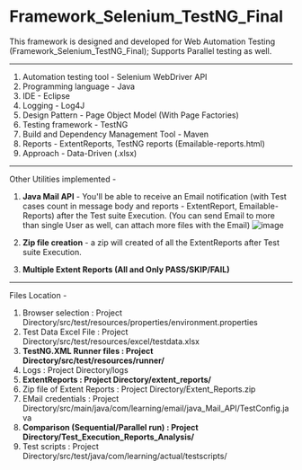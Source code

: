 # Framework_Selenium_TestNG_Final
This framework is designed and developed for Web Automation Testing (Framework_Selenium_TestNG_Final); Supports Parallel testing as well.

--------------------------------------------------------------------------------------------------------------------

1.  Automation testing tool - Selenium WebDriver API
2.  Programming language - Java
3.  IDE - Eclipse
4.  Logging - Log4J
5.  Design Pattern - Page Object Model (With Page Factories)
6.  Testing framework - TestNG
7.  Build and Dependency Management Tool - Maven
8.  Reports - ExtentReports, TestNG reports (Emailable-reports.html)
9.  Approach - Data-Driven (.xlsx)
-----------------
Other Utilities implemented - 
1. **Java Mail API** - You'll be able to receive an Email notification (with Test cases count in message body and reports - ExtentReport, Emailable-Reports) after the Test suite Execution. 
(You can send Email to more than single User as well, can attach more files with the Email)
![image](https://user-images.githubusercontent.com/26399692/132939837-da66c77d-4c65-4b5f-b721-c1a64b51ba85.png)

2. **Zip file creation** - a zip will created of all the ExtentReports after Test suite Execution.
3. **Multiple Extent Reports (All and Only PASS/SKIP/FAIL)**
-----------------
Files Location - 
1. Browser selection : Project Directory/src/test/resources/properties/environment.properties
2. Test Data Excel File : Project Directory/src/test/resources/excel/testdata.xlsx
3. **TestNG.XML Runner files : Project Directory/src/test/resources/runner/**
4. Logs : Project Directory/logs
5. **ExtentReports : Project Directory/extent_reports/**
6. Zip file of Extent Reports : Project Directory/Extent_Reports.zip
7. EMail credentials : Project Directory/src/main/java/com/learning/email/java_Mail_API/TestConfig.java
8. **Comparison (Sequential/Parallel run) : Project Directory/Test_Execution_Reports_Analysis/**
9. Test scripts : Project Directory/src/test/java/com/learning/actual/testscripts/

